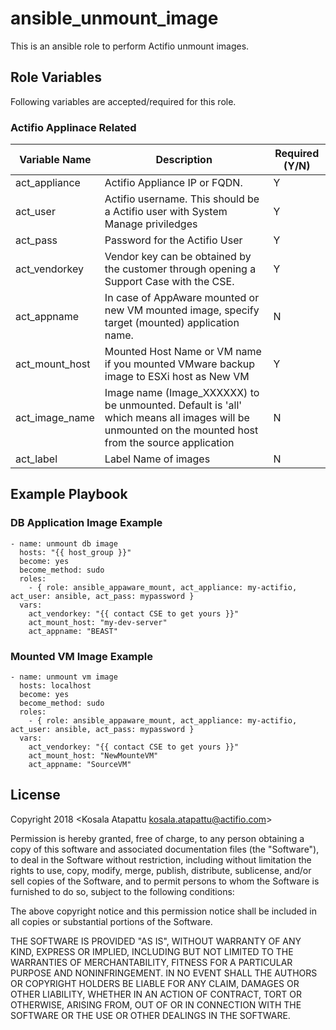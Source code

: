 ansible_unmount_image
======================

This is an ansible role to perform Actifio unmount images.

Role Variables
--------------

Following variables are accepted/required for this role. 

### Actifio Applinace Related 

| Variable Name    | Description | Required (Y/N) |
|------------------|---|---|
| act_appliance    | Actifio Appliance IP or FQDN. | Y               |
| act_user         | Actifio username. This should be a Actifio user with System Manage priviledges | Y
| act_pass         | Password for the Actifio User | Y
| act_vendorkey    | Vendor key can be obtained by the customer through opening a Support Case with the CSE. | Y
| act_appname 	   | In case of AppAware mounted or new VM mounted image, specify target (mounted) application name. | N
| act_mount_host   | Mounted Host Name or VM name if you mounted VMware backup image to ESXi host as New VM | Y
| act_image_name   | Image name (Image_XXXXXX) to be unmounted. Default is 'all' which means all images will be unmounted on the mounted host from the source application | N
| act_label        | Label Name of images | N

Example Playbook
----------------

### DB Application Image Example

```
- name: unmount db image
  hosts: "{{ host_group }}"
  become: yes
  become_method: sudo
  roles:
    - { role: ansible_appaware_mount, act_appliance: my-actifio, act_user: ansible, act_pass: mypassword }
  vars:
    act_vendorkey: "{{ contact CSE to get yours }}"
    act_mount_host: "my-dev-server"
    act_appname: "BEAST"
```

### Mounted VM Image Example

```
- name: unmount vm image
  hosts: localhost
  become: yes
  become_method: sudo
  roles:
    - { role: ansible_appaware_mount, act_appliance: my-actifio, act_user: ansible, act_pass: mypassword }
  vars:
    act_vendorkey: "{{ contact CSE to get yours }}"
    act_mount_host: "NewMounteVM"
    act_appname: "SourceVM"
```

License
-------

Copyright 2018 <Kosala Atapattu kosala.atapattu@actifio.com>

Permission is hereby granted, free of charge, to any person obtaining a copy of this software and associated documentation files (the "Software"), to deal in the Software without restriction, including without limitation the rights to use, copy, modify, merge, publish, distribute, sublicense, and/or sell copies of the Software, and to permit persons to whom the Software is furnished to do so, subject to the following conditions:

The above copyright notice and this permission notice shall be included in all copies or substantial portions of the Software.

THE SOFTWARE IS PROVIDED "AS IS", WITHOUT WARRANTY OF ANY KIND, EXPRESS OR IMPLIED, INCLUDING BUT NOT LIMITED TO THE WARRANTIES OF MERCHANTABILITY, FITNESS FOR A PARTICULAR PURPOSE AND NONINFRINGEMENT. IN NO EVENT SHALL THE AUTHORS OR COPYRIGHT HOLDERS BE LIABLE FOR ANY CLAIM, DAMAGES OR OTHER LIABILITY, WHETHER IN AN ACTION OF CONTRACT, TORT OR OTHERWISE, ARISING FROM, OUT OF OR IN CONNECTION WITH THE SOFTWARE OR THE USE OR OTHER DEALINGS IN THE SOFTWARE.
